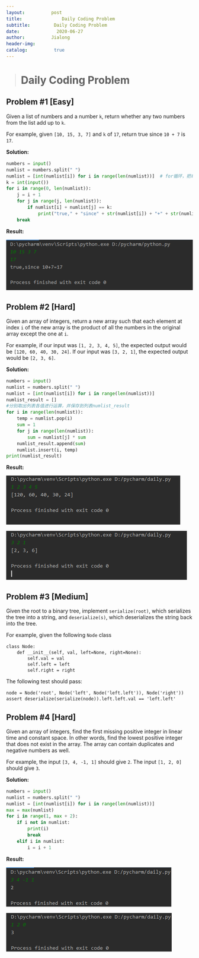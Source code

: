 ```yaml
---
layout:          post
title:               Daily Coding Problem
subtitle:         Daily Coding Problem
date:              2020-06-27
author:          Jialong
header-img:  
catalog:          true
---
```


># Daily Coding Problem

## Problem #1 [Easy]

Given a list of numbers and a number `k`, return whether any two numbers from the list add up to `k`.

For example, given `[10, 15, 3, 7]` and `k` of `17`, return true since `10 + 7` is `17`.



**Solution:**

```python
numbers = input()
numlist = numbers.split(" ")
numlist = [int(numlist[i]) for i in range(len(numlist))]  # for循环，把每个字符转成int值
k = int(input())
for i in range(0, len(numlist)):
    j = i + 1
    for j in range(j, len(numlist)):
        if numlist[i] + numlist[j] == k:
            print("true," + "since" + str(numlist[i]) + "+" + str(numlist[j]) + "=" + str(k))
    break

```

**Result:**

![](https://raw.githubusercontent.com/Jialong-c/images/master/Blog/coding/problem1.png)



## Problem #2 [Hard]

Given an array of integers, return a new array such that each element at index `i` of the new array is the product of all the numbers in the original array except the one at `i`.

For example, if our input was `[1, 2, 3, 4, 5]`, the expected output would be `[120, 60, 40, 30, 24]`. If our input was `[3, 2, 1]`, the expected output would be `[2, 3, 6]`.



**Solution:**

```python
numbers = input()
numlist = numbers.split(" ")
numlist = [int(numlist[i]) for i in range(len(numlist))]
numlist_result = []
#分别取出列表各值进行运算，并保存到列表numlist_result
for i in range(len(numlist)):
    temp = numlist.pop(i)
    sum = 1
    for j in range(len(numlist)):
        sum = numlist[j] * sum
    numlist_result.append(sum)
    numlist.insert(i, temp)
print(numlist_result)
```

**Result:**

![](https://raw.githubusercontent.com/Jialong-c/images/master/Blog/coding/problem2_1.png)

![](https://raw.githubusercontent.com/Jialong-c/images/master/Blog/coding/problem2_2.png)



## Problem #3 [Medium]

Given the root to a binary tree, implement `serialize(root)`, which serializes the tree into a string, and `deserialize(s)`, which deserializes the string back into the tree.

For example, given the following `Node` class

```
class Node:
    def __init__(self, val, left=None, right=None):
        self.val = val
        self.left = left
        self.right = right
```

The following test should pass:

```
node = Node('root', Node('left', Node('left.left')), Node('right'))
assert deserialize(serialize(node)).left.left.val == 'left.left'
```



## Problem #4 [Hard]

Given an array of integers, find the first missing positive integer in linear time and constant space. In other words, find the lowest positive integer that does not exist in the array. The array can contain duplicates and negative numbers as well.

For example, the input `[3, 4, -1, 1]` should give `2`. The input `[1, 2, 0]` should give `3`.



**Solution:**

```python
numbers = input()
numlist = numbers.split(" ")
numlist = [int(numlist[i]) for i in range(len(numlist))]
max = max(numlist)
for i in range(1, max + 2):
    if i not in numlist:
        print(i)
        break
    elif i in numlist:
        i = i + 1
```

**Result:**

![](https://raw.githubusercontent.com/Jialong-c/images/master/Blog/coding/problem4_1.png)

![](https://raw.githubusercontent.com/Jialong-c/images/master/Blog/coding/problem4_2.png)
